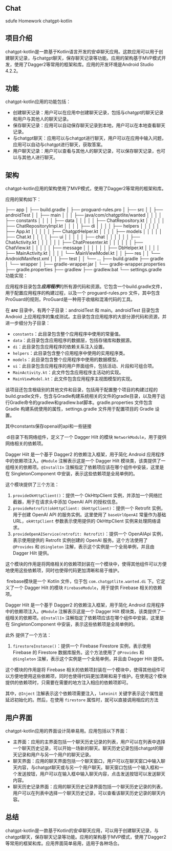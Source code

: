 ## Chat
sdufe Homework
chatgpt-kotlin

## 项目介绍

chatgpt-kotlin是一款基于Kotlin语言开发的安卓聊天应用。这款应用可以用于创建聊天记录，与chatgpt聊天，保存聊天记录等功能。应用的架构基于MVP模式开发，使用了Dagger2等常用的框架和库。应用的开发环境是Android Studio 4.2.2。

## 功能

chatgpt-kotlin应用的功能包括：

- 创建聊天记录：用户可以在应用中创建聊天记录，包括与chatgpt的聊天记录和用户与其他人的聊天记录。
- 保存聊天记录：应用可以自动保存聊天记录到本地，用户可以在本地查看聊天记录。
- 与chatgpt聊天：应用可以与chatgpt进行聊天，用户可以在应用中输入问题，应用可以自动与chatgpt进行聊天，获取答案。
- 用户聊天记录：用户可以查看与其他人的聊天记录，可以保存聊天记录，也可以与其他人进行聊天。

## 架构

chatgpt-kotlin应用的架构使用了MVP模式，使用了Dagger2等常用的框架和库。

应用的架构如下：

├── app
│ ├── build.gradle
│ ├── proguard-rules.pro
│ ├── src
│ │ ├── androidTest
│ │ ├── main
│ │ │ ├── java/com/chatgptlite/wanted
│ │ │ │ ├── constants
│ │ │ │ ├── data
│ │ │ │ │ ├── ChatRepository.kt
│ │ │ │ │ ├── ChatRepositoryImpl.kt
│ │ │ │ ├── di
│ │ │ │ ├── helpers
│ │ │ │ │ ├── App.kt
│ │ │ │ │ ├── ChatgptHelper.kt
│ │ │ │ ├── models
│ │ │ │ │ ├── Chat.kt
│ │ │ │ ├── ui
│ │ │ │ │ ├── chat
│ │ │ │ │ │ ├── ChatActivity.kt
│ │ │ │ │ │ ├── ChatPresenter.kt
│ │ │ │ │ │ ├── ChatView.kt
│ │ │ │ │ ├── message
│ │ │ │ │ │ ├── DbHelper.kt
│ │ │ │ ├── MainActivity.kt
│ │ │ │ └── MainViewModel.kt
│ │ ├── res
│ │ └── AndroidManifest.xml
│ │ ├── test
│ │ └── ...
├── build.gradle
├── gradle
│ └── wrapper
│ ├── gradle-wrapper.jar
│ └── gradle-wrapper.properties
├── gradle.properties
├── gradlew
├── gradlew.bat
└── settings.gradle
功能实现：

​			应用程序目录包含***应用程序***的所有源代码和资源。它包含一个build.gradle文件，用于配置应用程序的构建过程，以及一个 proguard-rules.pro 文件，其中包含ProGuard的规则，ProGuard是一种用于收缩和混淆代码的工具。

在 ***src*** 目录中，有两个子目录：androidTest 和 main。androidTest 目录包含 Android 上应用程序的集成测试。主目录包含应用程序的大部分源代码和资源，并进一步细分为子目录：

- `constants`：此目录包含整个应用程序中使用的常量值。
- `data`：此目录包含应用程序的数据层，包括存储库和数据源。
- `di`：此目录包含应用程序的依赖关系注入设置。
- `helpers`：此目录包含整个应用程序中使用的实用程序类。
- `models`：此目录包含整个应用程序中使用的数据模型。
- `ui`：此目录包含应用程序的用户界面组件，包括活动、片段和可组合项。
- `MainActivity.kt`：此文件包含应用程序主活动的实现。
- `MainViewModel.kt`：此文件包含应用程序主视图模型的实现。

该项目还包含根级别的其他文件和目录，包括用于配置整个项目的构建过程的build.gradle文件，包含与Gradle构建系统相关的文件的gradle目录，以及用于运行Gradle命令的gradlew和gradlew.bat脚本。gradle.properties 文件包含 Gradle 构建系统使用的属性，settings.gradle 文件用于配置项目的 Gradle 设置。

其中constants保存openai的api和一些链接

​	di目录下有网络组件，定义了一个 Dagger Hilt 的模块 `NetworkModule`，用于提供网络相关的依赖项。

Dagger Hilt 是一个基于 Dagger2 的依赖注入框架，用于简化 Android 应用程序中的依赖项注入。`@Module` 注解表示这是一个 Dagger Hilt 模块类，该类提供了一组相关的依赖项。`@InstallIn` 注解指定了依赖项应该在哪个组件中安装，这里是在 SingletonComponent 中安装，表示这些依赖项是全局单例的。

这个模块提供了三个方法：

1. `provideOkHttpClient()`：提供一个 OkHttpClient 实例，并添加一个网络拦截器，用于在请求头中添加 OpenAI API 的授权信息。
2. `provideRetrofit(okHttpClient: OkHttpClient)`：提供一个 Retrofit 实例，用于创建 OpenAI API 的服务实例。这里使用了 `baseUrlOpenAI` 常量作为基础 URL，`okHttpClient` 参数表示使用提供的 OkHttpClient 实例来处理网络请求。
3. `provideOpenAIService(retrofit: Retrofit)`：提供一个 OpenAIApi 实例，表示使用提供的 Retrofit 实例创建的 OpenAI 服务。这个方法使用了 `@Provides` 和 `@Singleton` 注解，表示这个实例是一个全局单例，并且由 Dagger Hilt 提供。

这个模块的作用是将网络相关的依赖项封装在一个模块中，使得其他组件可以方便地使用这些依赖项，同时也使得代码更加清晰和易于维护。

​		firebase模块是一个 Kotlin 文件，位于包 `com.chatgptlite.wanted.di` 下。它定义了一个 Dagger Hilt 的模块 `FirebaseModule`，用于提供 Firebase 相关的依赖项。

Dagger Hilt 是一个基于 Dagger2 的依赖注入框架，用于简化 Android 应用程序中的依赖项注入。`@Module` 注解表示这是一个 Dagger Hilt 模块类，该类提供了一组相关的依赖项。`@InstallIn` 注解指定了依赖项应该在哪个组件中安装，这里是在 SingletonComponent 中安装，表示这些依赖项是全局单例的。

此外 提供了一个方法：

1. `firestoreInstance()`：提供一个 Firebase Firestore 实例，表示使用 Firebase 的 Firestore 数据库服务。这个方法使用了 `@Provides` 和 `@Singleton` 注解，表示这个实例是一个全局单例，并且由 Dagger Hilt 提供。

这个模块的作用是将 Firebase 相关的依赖项封装在一个模块中，使得其他组件可以方便地使用这些依赖项，同时也使得代码更加清晰和易于维护。在使用这个模块提供的依赖项时，只需要在需要的地方注入相应的依赖项即可。

其中，`@Inject` 注解表示这个依赖项需要注入，`lateinit` 关键字表示这个属性是延迟初始化的。然后，在使用 `firestore` 属性时，就可以直接调用相应的方法

## 用户界面

chatgpt-kotlin应用的界面设计简单易用。应用包括以下界面：

- 主界面：应用的主界面包括一个聊天历史记录的列表，用户可以在列表中选择一个聊天历史记录，可以开始一场新的聊天。聊天历史记录包括chatgpt的聊天记录和用户与另一个用户的聊天记录。
- 聊天界面：应用的聊天界面包括一个聊天窗口，用户可以在聊天窗口中输入聊天内容，与chatgpt聊天或与另一个用户聊天。聊天窗口包括一个输入框和一个发送按钮，用户可以在输入框中输入聊天内容，点击发送按钮可以发送聊天内容。
- 聊天历史记录界面：应用的聊天历史记录界面包括一个聊天历史记录的列表，用户可以在列表中选择一个聊天历史记录，可以查看该聊天历史记录的聊天内容。

## 总结

chatgpt-kotlin是一款基于Kotlin的安卓聊天应用，可以用于创建聊天记录，与chatgpt聊天，保存聊天记录等功能。应用的架构基于MVP模式，使用了Dagger2等常用的框架和库。应用界面简单易用，适用于各种场合。
